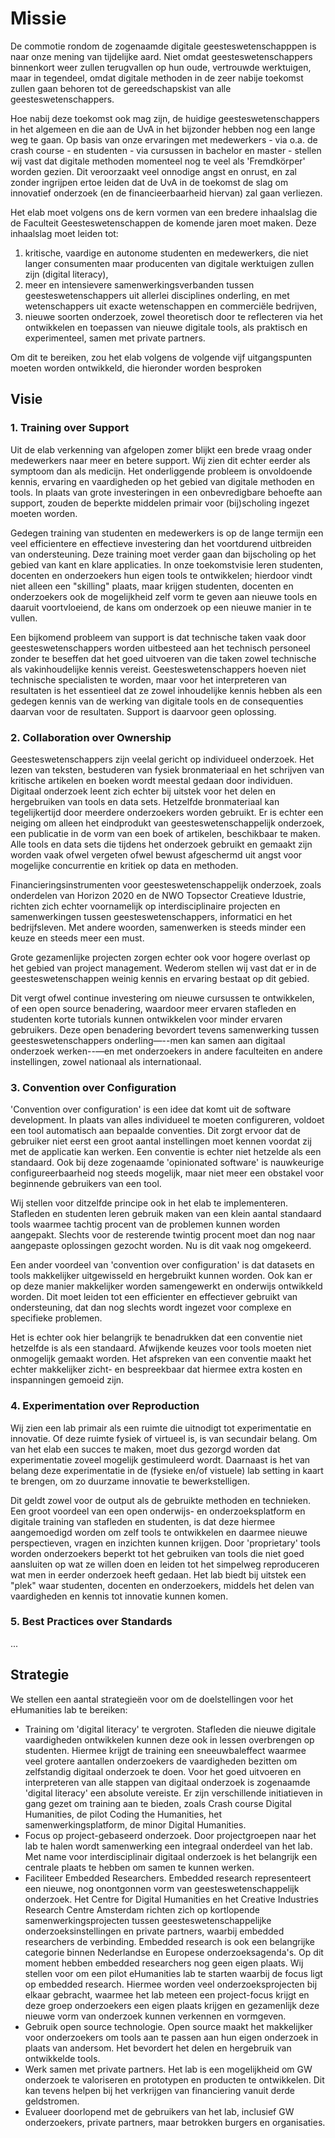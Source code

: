 # Missie

De commotie rondom de zogenaamde digitale geesteswetenschapppen is naar onze mening van tijdelijke aard. Niet omdat geesteswetenschappers binnenkort weer zullen terugvallen op hun oude, vertrouwde werktuigen, maar in tegendeel, omdat digitale methoden in de zeer nabije toekomst zullen gaan behoren tot de gereedschapskist van alle geesteswetenschappers. 

Hoe nabij deze toekomst ook mag zijn, de huidige geesteswetenschappers in het algemeen en die aan de UvA in het bijzonder hebben nog een lange weg te gaan. Op basis van onze ervaringen met medewerkers - via o.a. de crash course - en studenten - via cursussen in bachelor en master - stellen wij vast dat digitale methoden momenteel nog te veel als 'Fremdkörper' worden gezien. Dit veroorzaakt veel onnodige angst en onrust, en zal zonder ingrijpen ertoe leiden dat de UvA in de toekomst de slag om innovatief onderzoek (en de financieerbaarheid hiervan) zal gaan verliezen.

Het elab moet volgens ons de kern vormen van een bredere inhaalslag die de Faculteit Geesteswetenschappen de komende jaren moet maken. Deze inhaalslag moet leiden tot:

1. kritische, vaardige en autonome studenten en medewerkers, die niet langer consumenten maar producenten van digitale werktuigen zullen zijn (digital literacy),
2. meer en intensievere samenwerkingsverbanden tussen geesteswetenschappers uit allerlei disciplines onderling, en met wetenschappers uit exacte wetenschappen en commerciële bedrijven,
3. nieuwe soorten onderzoek, zowel theoretisch door te reflecteren via het ontwikkelen en toepassen van nieuwe digitale tools, als praktisch en experimenteel, samen met private partners.

Om dit te bereiken, zou het elab volgens de volgende vijf uitgangspunten moeten worden ontwikkeld, die hieronder worden besproken 


## Visie


### 1. Training over Support

Uit de elab verkenning van afgelopen zomer blijkt een brede vraag onder medewerkers naar meer en betere support. Wij zien dit echter eerder als symptoom dan als medicijn. Het onderliggende probleem is onvoldoende kennis, ervaring en vaardigheden op het gebied van digitale methoden en tools. In plaats van grote investeringen in een onbevredigbare behoefte aan support, zouden de beperkte middelen primair voor (bij)scholing ingezet moeten worden. 

Gedegen training van studenten en medewerkers is op de lange termijn een veel efficientere en effectieve investering dan het voortdurend uitbreiden van ondersteuning. Deze training moet verder gaan dan bijscholing op het gebied van kant en klare applicaties. In onze toekomstvisie leren studenten, docenten en onderzoekers hun eigen tools te ontwikkelen; hierdoor vindt niet alleen een "skilling" plaats, maar krijgen studenten, docenten en onderzoekers ook de mogelijkheid zelf vorm te geven aan nieuwe tools en daaruit voortvloeiend, de kans om onderzoek op een nieuwe manier in te vullen. 

Een bijkomend probleem van support is dat technische taken vaak door geesteswetenschappers worden uitbesteed aan het technisch personeel zonder te beseffen dat het goed uitvoeren van die taken zowel technische als vakinhoudelijke kennis vereist. Geesteswetenschappers hoeven niet technische specialisten te worden, maar voor het interpreteren van resultaten is het essentieel dat ze zowel inhoudelijke kennis hebben als een gedegen kennis van de werking van digitale tools en de consequenties daarvan voor de resultaten. Support is daarvoor geen oplossing.


### 2. Collaboration over Ownership

Geesteswetenschappers zijn veelal gericht op individueel onderzoek. Het lezen van teksten, bestuderen van fysiek bronmateriaal en het schrijven van kritische artikelen en boeken wordt meestal gedaan door individuen. Digitaal onderzoek leent zich echter bij uitstek voor het delen en hergebruiken van tools en data sets. Hetzelfde bronmateriaal kan tegelijkertijd door meerdere onderzoekers worden gebruikt. Er is echter een neiging om alleen het eindprodukt van geesteswetenschappelijk onderzoek, een publicatie in de vorm van een boek of artikelen, beschikbaar te maken. Alle tools en data sets die tijdens het onderzoek gebruikt en gemaakt zijn worden vaak ofwel vergeten ofwel bewust afgeschermd uit angst voor mogelijke concurrentie en kritiek op data en methoden.

Financieringsinstrumenten voor geesteswetenschappelijk onderzoek, zoals onderdelen van Horizon 2020 en de NWO Topsector Creatieve Idustrie, richten zich echter voornamelijk op interdisciplinaire projecten en samenwerkingen tussen geesteswetenschappers, informatici en het bedrijfsleven. Met andere woorden, samenwerken is steeds minder een keuze en steeds meer een must. 

Grote gezamenlijke projecten zorgen echter ook voor hogere overlast op het gebied van project management. Wederom stellen wij vast dat er in de geesteswetenschappen weinig kennis en ervaring bestaat op dit gebied.

Dit vergt ofwel continue investering om nieuwe cursussen te ontwikkelen, of een open source benadering, waardoor meer ervaren stafleden en studenten korte tutorials kunnen ontwikkelen voor minder ervaren gebruikers. Deze open benadering bevordert tevens samenwerking tussen geesteswetenschappers onderling—--men kan samen aan digitaal onderzoek werken--—en met onderzoekers in andere faculteiten en andere instellingen, zowel nationaal als internationaal.


### 3. Convention over Configuration

'Convention over configuration' is een idee dat komt uit de software development. In plaats van alles individueel te moeten configureren, voldoet een tool automatisch aan bepaalde conventies. Dit zorgt ervoor dat de gebruiker niet eerst een groot aantal instellingen moet kennen voordat zij met de applicatie kan werken. Een conventie is echter niet hetzelde als een standaard. Ook bij deze zogenaamde 'opinionated software' is nauwkeurige configureerbaarheid nog steeds mogelijk, maar niet meer een obstakel voor beginnende gebruikers van een tool. 

Wij stellen voor ditzelfde principe ook in het elab te implementeren. Stafleden en studenten leren gebruik maken van een klein aantal standaard tools waarmee tachtig procent van de problemen kunnen worden aangepakt. Slechts voor de resterende twintig procent moet dan nog naar aangepaste oplossingen gezocht worden. Nu is dit vaak nog omgekeerd. 

Een ander voordeel van 'convention over configuration' is dat datasets en tools makkelijker uitgewisseld en hergebruikt kunnen worden. Ook kan er op deze manier makkelijker worden samengewerkt en onderwijs ontwikkeld worden. Dit moet leiden tot een efficienter en effectiever gebruikt van ondersteuning, dat dan nog slechts wordt ingezet voor complexe en specifieke problemen. 

Het is echter ook hier belangrijk te benadrukken dat een conventie niet hetzelfde is als een standaard. Afwijkende keuzes voor tools moeten niet onmogelijk gemaakt worden. Het afspreken van een conventie maakt het echter makkelijker zicht- en bespreekbaar dat hiermee extra kosten en inspanningen gemoeid zijn.



### 4. Experimentation over Reproduction

Wij zien een lab primair als een ruimte die uitnodigt tot experimentatie en innovatie. Of deze ruimte fysiek of virtueel is, is van secundair belang. Om van het elab een succes te maken, moet dus gezorgd worden dat experimentatie zoveel mogelijk gestimuleerd wordt. Daarnaast is het van belang deze experimentatie in de (fysieke en/of vistuele) lab setting in kaart te brengen, om zo duurzame innovatie te bewerkstelligen. 

Dit geldt zowel voor de output als de gebruikte methoden en technieken. Een groot voordeel van een open onderwijs- en onderzoeksplatform en digitale training van stafleden en studenten, is dat deze hiermee aangemoedigd worden om zelf tools te ontwikkelen en daarmee nieuwe perspectieven, vragen en inzichten kunnen krijgen. Door 'proprietary' tools worden onderzoekers beperkt tot het gebruiken van tools die niet goed aansluiten op wat ze willen doen en leiden tot het simpelweg reproduceren wat men in eerder onderzoek heeft gedaan. Het lab biedt bij uitstek een "plek" waar studenten, docenten en onderzoekers, middels het delen van vaardigheden en kennis tot innovatie kunnen komen.


### 5. Best Practices over Standards

...


## Strategie

We stellen een aantal strategieën voor om de doelstellingen voor het eHumanities lab te bereiken: 

+ Training om 'digital literacy' te vergroten. Stafleden die nieuwe digitale vaardigheden ontwikkelen kunnen deze ook in lessen overbrengen op studenten. Hiermee krijgt de training een sneeuwbaleffect waarmee veel grotere aantallen onderzoekers de vaardigheden bezitten om zelfstandig digitaal onderzoek te doen. Voor het goed uitvoeren en interpreteren van alle stappen van digitaal onderzoek is zogenaamde 'digital literacy' een absolute vereiste. Er zijn verschillende initiatieven in gang gezet om training aan te bieden, zoals Crash course Digital Humanities, de pilot Coding the Humanities, het samenwerkingsplatform, de minor Digital Humanities.
+ Focus op project-gebaseerd onderzoek. Door projectgroepen naar het lab te halen wordt samenwerking een integraal onderdeel van het lab. Met name voor interdisciplinair digitaal onderzoek is het belangrijk een centrale plaats te hebben om samen te kunnen werken.
+ Faciliteer Embedded Researchers. Embedded research representeert een nieuwe, nog onontgonnen vorm van geesteswetenschappelijk onderzoek. Het Centre for Digital Humanities en het Creative Industries Research Centre Amsterdam richten zich op kortlopende samenwerkingsprojecten tussen geesteswetenschappelijke onderzoeksinstellingen en private partners, waarbij embedded researchers de verbinding. Embedded research is ook een belangrijke categorie binnen Nederlandse en Europese onderzoeksagenda's. Op dit moment hebben embedded researchers nog geen eigen plaats. Wij stellen voor om een pilot eHumanities lab te starten waarbij de focus ligt op embedded  research. Hiermee worden veel onderzoeksprojecten bij elkaar gebracht, waarmee het lab meteen een project-focus krijgt en deze groep onderzoekers een eigen plaats krijgen en gezamenlijk deze nieuwe vorm van onderzoek kunnen verkennen en vormgeven. 
+ Gebruik open source technologie. Open source maakt het makkelijker voor onderzoekers om tools aan te passen aan hun eigen onderzoek in plaats van andersom. Het bevordert het delen en hergebruik van ontwikkelde tools. 
+ Werk samen met private partners. Het lab is een mogelijkheid om GW onderzoek te valoriseren en prototypen en producten te ontwikkelen. Dit kan tevens helpen bij het verkrijgen van financiering vanuit derde geldstromen.
+ Evalueer doorlopend met de gebruikers van het lab, inclusief GW onderzoekers, private partners, maar betrokken burgers en organisaties.

